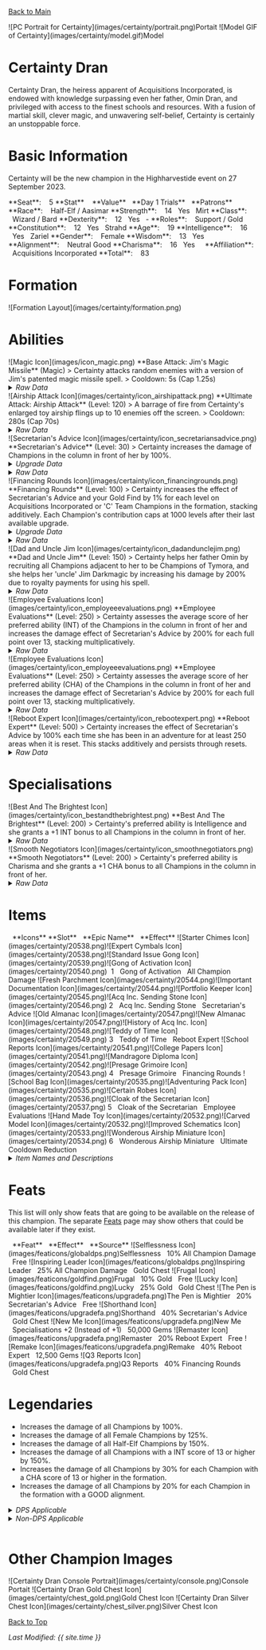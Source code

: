 [Back to Main](index.md)

<span class="championPortraitsRow">
    <span class="championPortraitsImage">
        ![PC Portrait for Certainty](images/certainty/portrait.png)Portait
    </span>
    <span class="championPortraitsImage">
        ![Model GIF of Certainty](images/certainty/model.gif)Model
    </span>
</span>

# Certainty Dran

Certainty Dran, the heiress apparent of Acquisitions Incorporated, is endowed with knowledge surpassing even her father, Omin Dran, and privileged with access to the finest schools and resources. With a fusion of martial skill, clever magic, and unwavering self-belief, Certainty is certainly an unstoppable force.

# Basic Information

Certainty will be the new champion in the Highharvestide event on 27 September 2023.

<span class="champStatsTableColumn">
    <span class="champStatsTableRow">
        <span class="champStatsTableInfoHeader">
            <span style="margin-right:4px;">**Seat**:</span>
        </span>
        <span class="champStatsTableInfo">
            <span style="margin-left:8px;">5</span>
        </span>
        <span class="champStatsTableStatHeader">
            <span style="margin-right:4px;">**Stat**</span>
        </span>
        <span class="champStatsTableStatsHeader">
            <span style="margin-left:8px;">**Value**</span>
        </span>
        <span class="champStatsTableTrialsHeader">
            <span style="margin-left:8px;">**Day 1 Trials**</span>
        </span>
        <span class="champStatsTablePatronsHeader">
            <span style="margin-left:8px;">**Patrons**</span>
        </span>
    </span>
    <span class="champStatsTableRow">
        <span class="champStatsTableInfoHeader">
            <span style="margin-right:4px;">**Race**:</span>
        </span>
        <span class="champStatsTableInfo">
            <span style="margin-left:8px;">Half-Elf / Aasimar</span>
        </span>
        <span class="champStatsTableStatHeader">
            <span style="margin-right:4px;">**Strength**:</span>
        </span>
        <span class="champStatsTableStats">
            <span style="margin-left:8px;">14</span>
        </span>
        <span class="champStatsTableTrials">
            <span style="margin-left:8px;">Yes</span>
        </span>
        <span class="champStatsTablePatrons">
            <span style="margin-left:8px;">Mirt</span>
        </span>
    </span>
    <span class="champStatsTableRow">
        <span class="champStatsTableInfoHeader">
            <span style="margin-right:4px;">**Class**:</span>
        </span>
        <span class="champStatsTableInfo">
            <span style="margin-left:8px;">Wizard / Bard</span>
        </span>
        <span class="champStatsTableStatHeader">
            <span style="margin-right:4px;">**Dexterity**:</span>
        </span>
        <span class="champStatsTableStats">
            <span style="margin-left:8px;">12</span>
        </span>
        <span class="champStatsTableTrials">
            <span style="margin-left:8px;">Yes</span>
        </span>
        <span class="champStatsTablePatrons">
            <span style="margin-left:8px;">-</span>
        </span>
    </span>
    <span class="champStatsTableRow">
        <span class="champStatsTableInfoHeader">
            <span style="margin-right:4px;">**Roles**:</span>
        </span>
        <span class="champStatsTableInfo">
            <span style="margin-left:8px;">Support / Gold</span>
        </span>
        <span class="champStatsTableStatHeader">
            <span style="margin-right:4px;">**Constitution**:</span>
        </span>
        <span class="champStatsTableStats">
            <span style="margin-left:8px;">12</span>
        </span>
        <span class="champStatsTableTrials">
            <span style="margin-left:8px;">Yes</span>
        </span>
        <span class="champStatsTablePatrons">
            <span style="margin-left:8px;">Strahd</span>
        </span>
    </span>
    <span class="champStatsTableRow">
        <span class="champStatsTableInfoHeader">
            <span style="margin-right:4px;">**Age**:</span>
        </span>
        <span class="champStatsTableInfo">
            <span style="margin-left:8px;">19</span>
        </span>
        <span class="champStatsTableStatHeader">
            <span style="margin-right:4px;">**Intelligence**:</span>
        </span>
        <span class="champStatsTableStats">
            <span style="margin-left:8px;">16</span>
        </span>
        <span class="champStatsTableTrials">
            <span style="margin-left:8px;">Yes</span>
        </span>
        <span class="champStatsTablePatrons">
            <span style="margin-left:8px;">Zariel</span>
        </span>
    </span>
    <span class="champStatsTableRow">
        <span class="champStatsTableInfoHeader">
            <span style="margin-right:4px;">**Gender**:</span>
        </span>
        <span class="champStatsTableInfo">
            <span style="margin-left:8px;">Female</span>
        </span>
        <span class="champStatsTableStatHeader">
            <span style="margin-right:4px;">**Wisdom**:</span>
        </span>
        <span class="champStatsTableStats">
            <span style="margin-left:8px;">13</span>
        </span>
        <span class="champStatsTableTrials">
            <span style="margin-left:8px;">Yes</span>
        </span>
        <span class="champStatsTablePatrons">
            <span style="margin-left:8px;">&nbsp;</span>
        </span>
    </span>
    <span class="champStatsTableRow">
        <span class="champStatsTableInfoHeader">
            <span style="margin-right:4px;">**Alignment**:</span>
        </span>
        <span class="champStatsTableInfo">
            <span style="margin-left:8px;">Neutral Good</span>
        </span>
        <span class="champStatsTableStatHeader">
            <span style="margin-right:4px;">**Charisma**:</span>
        </span>
        <span class="champStatsTableStats">
            <span style="margin-left:8px;">16</span>
        </span>
        <span class="champStatsTableTrials">
            <span style="margin-left:8px;">Yes</span>
        </span>
        <span class="champStatsTablePatrons">
            <span style="margin-left:8px;">&nbsp;</span>
        </span>
    </span>
    <span class="champStatsTableRow">
        <span class="champStatsTableInfoHeader">
            <span style="margin-right:4px;">**Affiliation**:</span>
        </span>
        <span class="champStatsTableInfo">
            <span style="margin-left:8px;">Acquisitions Incorporated</span>
        </span>
        <span class="champStatsTableStatHeader">
            <span style="margin-right:4px;">**Total**:</span>
        </span>
        <span class="champStatsTableStats">
            <span style="margin-left:8px;">83</span>
        </span>
        <span class="champStatsTableTrials">
            <span style="margin-left:8px;">&nbsp;</span>
        </span>
        <span class="champStatsTablePatrons">
            <span style="margin-left:8px;">&nbsp;</span>
        </span>
    </span>
</span>

# Formation

<span class="formationBorder">
    ![Formation Layout](images/certainty/formation.png)
</span>

# Abilities

<div markdown="1" class="abilityBorder"><div markdown="1" class="abilityBorderInner">
![Magic Icon](images/icon_magic.png) **Base Attack: Jim's Magic Missile** (Magic)
> Certainty attacks random enemies with a version of Jim's patented magic missile spell.  
> Cooldown: 5s (Cap 1.25s)
<details><summary><em>Raw Data</em></summary>
<p>
<pre>
{
    "description": "Certainty attacks random enemies with a version of Jim's patented magic missile spell.",
    "long_description": "",
    "damage_modifier": 1,
    "damage_types": ["magic"],
    "graphic_id": 0,
    "target": "random",
    "aoe_radius": 0,
    "tags": [
        "monster",
        "ranged"
    ],
    "num_targets": 2,
    "animations": [{
        "projectile_count": 2,
        "hit_sound": 133,
        "shoot_offset_y": -80,
        "shoot_offset_x": 50,
        "shoot_sound": 149,
        "projectile_delay_no_pause": 0.2,
        "type": "ranged_attack",
        "projectile": "magic_missile",
        "hold_shoot_frame": false,
        "shoot_frame": 3
    }],
    "name": "Jim's Magic Missile",
    "cooldown": 5,
    "id": 682
}
</pre>
</p>
</details>
</div></div>

<div markdown="1" class="abilityBorder"><div markdown="1" class="abilityBorderInner">
![Airship Attack Icon](images/certainty/icon_airshipattack.png) **Ultimate Attack: Airship Attack** (Level: 120)
> A barrage of fire from Certainty's enlarged toy airship flings up to 10 enemies off the screen.  
> Cooldown: 280s (Cap 70s)
<details><summary><em>Raw Data</em></summary>
<p>
<pre>
{
    "description": "A barrage of fire from Certainty's enlarged toy airship flings up to 10 enemies off the screen.",
    "long_description": "A barrage of fire from Certainty's enlarged toy airship flings up to 10 enemies off the screen.",
    "damage_modifier": 0.03,
    "damage_types": ["magic"],
    "graphic_id": 20577,
    "target": "all",
    "aoe_radius": 0,
    "tags": [
        "ranged",
        "ultimate"
    ],
    "num_targets": 0,
    "animations": [{
        "projectile_details": {
            "trail": {
                "scale_lerp": [
                    {
                        "x": 0.5,
                        "y": 0.5
                    },
                    {
                        "x": 0,
                        "y": 0
                    }
                ],
                "lifespan": 0.5,
                "initial_velocity": {
                    "x": 0,
                    "y": 0
                },
                "alpha_lerp": {
                    "0": 0,
                    "1": 0,
                    "0.1": 0.5
                },
                "particle_graphic_ids": [693],
                "spawn_rate": 150,
                "velocity_jitter": {
                    "x": 30,
                    "y": 30
                }
            },
            "projectile_graphic_id": 20530,
            "projectile_speed": 2000,
            "hash": "9ba15ca9aad1c276fcc13c07c5633f04"
        },
        "ultimate": "certainty",
        "type": "ultimate_attack"
    }],
    "name": "Airship Attack",
    "cooldown": 280,
    "id": 683
}
</pre>
</p>
</details>
</div></div>

<div markdown="1" class="abilityBorder"><div markdown="1" class="abilityBorderInner">
![Secretarian's Advice Icon](images/certainty/icon_secretariansadvice.png) **Secretarian's Advice** (Level: 30)
> Certainty increases the damage of Champions in the column in front of her by 100%.
<details><summary><em>Upgrade Data</em></summary>
<p>
<pre>
Upgrades:
       80: 100%
      170: 100%
      300: 100%
      470: 100%
      620: 100%
      770: 100%
      900: 100%
    1,030: 100%
    1,150: 100%
    1,280: 100%
    1,400: 100%
    1,530: 100%
    1,660: 100%
    1,800: 100%
    1,920: 100%
    2,050: 100%
    2,180: 100%
    2,300: 100%
    2,430: 100%

    Total Upgrade Bonus: 5.24e07%
</pre>
</p>
</details>
<details><summary><em>Raw Data</em></summary>
<p>
<pre>
{
    "static_dps_mult": null,
    "required_level": 30,
    "effect": "effect_def,1675",
    "tip_text": "Certainty increases the damage of Champions in the column in front of her.",
    "name": "Secretarian's Advice",
    "id": 12505,
    "hero_id": 138,
    "upgrade_type": "unlock_ability",
    "default_enabled": 1,
    "required_upgrade_id": 0
}
{
    "effect_keys": [{
        "off_when_benched": true,
        "effect_string": "hero_dps_multiplier_mult,100",
        "targets": ["next_col"]
    }],
    "requirements": "",
    "description": {"desc": "Certainty increases the damage of Champions in the column in front of her by $(amount)%."},
    "id": 1675,
    "flavour_text": "",
    "graphic_id": 20573,
    "properties": {
        "is_formation_ability": true,
        "owner_use_outgoing_description": true
    }
}
</pre>
</p>
</details>
</div></div>

<div markdown="1" class="abilityBorder"><div markdown="1" class="abilityBorderInner">
![Financing Rounds Icon](images/certainty/icon_financingrounds.png) **Financing Rounds** (Level: 100)
> Certainty increases the effect of Secretarian's Advice and your Gold Find by 1% for each level on Acquisitions Incorporated or 'C' Team Champions in the formation, stacking additively. Each Champion's contribution caps at 1000 levels after their last available upgrade.
<details><summary><em>Upgrade Data</em></summary>
<p>
<pre>
Upgrades:
    1,250: 100%
    2,490: 100%

    Total Upgrade Bonus: 300%
</pre>
</p>
</details>
<details><summary><em>Raw Data</em></summary>
<p>
<pre>
{
    "static_dps_mult": null,
    "required_level": 100,
    "effect": "effect_def,1677",
    "name": "Financing Rounds",
    "id": 12507,
    "hero_id": 138,
    "upgrade_type": "unlock_ability",
    "default_enabled": 1,
    "required_upgrade_id": 0
}
{
    "effect_keys": [
        {
            "max_levels_past_soft_cap": 1000,
            "amount_updated_listeners": [
                "hero_level_changed",
                "area_completed",
                "slot_changed"
            ],
            "stacks_multiply": false,
            "off_when_benched": true,
            "amount_func": "add",
            "stack_func": "per_hero_level_past_softcap",
            "per_hero_expr": "floor(max(has_tag_acqinc,has_tag_cteam)*min(hero_level,hero_softcap+max_levels_past_soft_cap))",
            "effect_string": "gold_multiplier_mult,1"
        },
        {
            "max_levels_past_soft_cap": 1000,
            "amount_updated_listeners": [
                "hero_level_changed",
                "area_completed",
                "slot_changed"
            ],
            "stacks_multiply": false,
            "off_when_benched": true,
            "show_bonus": true,
            "amount_func": "add",
            "stack_func": "per_hero_level_past_softcap",
            "per_hero_expr": "floor(max(has_tag_acqinc,has_tag_cteam)*min(hero_level,hero_softcap+max_levels_past_soft_cap))",
            "effect_string": "buff_upgrade,1,12505"
        }
    ],
    "requirements": "",
    "description": {"desc": "Certainty increases the effect of Secretarian's Advice and your Gold Find by $(not_buffed amount)% for each level on Acquisitions Incorporated or 'C' Team Champions in the formation, stacking additively. Each Champion's contribution caps at $(max_levels_past_soft_cap) levels after their last available upgrade."},
    "id": 1677,
    "flavour_text": "",
    "graphic_id": 20571,
    "properties": {
        "indexed_effect_properties": true,
        "is_formation_ability": true,
        "owner_use_outgoing_description": true,
        "per_effect_index_bonuses": false
    }
}
</pre>
</p>
</details>
</div></div>

<div markdown="1" class="abilityBorder"><div markdown="1" class="abilityBorderInner">
![Dad and Uncle Jim Icon](images/certainty/icon_dadandunclejim.png) **Dad and Uncle Jim** (Level: 150)
> Certainty helps her father Omin by recruiting all Champions adjacent to her to be Champions of Tymora, and she helps her 'uncle' Jim Darkmagic by increasing his damage by 200% due to royalty payments for using his spell.
<details><summary><em>Raw Data</em></summary>
<p>
<pre>
{
    "static_dps_mult": null,
    "required_level": 150,
    "effect": "effect_def,1678",
    "name": "Dad and Uncle Jim",
    "id": 12508,
    "hero_id": 138,
    "upgrade_type": "unlock_ability",
    "default_enabled": 1,
    "required_upgrade_id": 0
}
{
    "effect_keys": [
        {
            "amount_updated_listeners": [
                "slot_changed",
                "hero_level_changed"
            ],
            "off_when_benched": true,
            "add_targets": [{
                "use_source_as_base_slot": true,
                "type": "adj"
            }],
            "effect_string": "add_target_to_upgrade,,12299"
        },
        {
            "amount_updated_listeners": ["slot_changed"],
            "effect_string": "hero_dps_multiplier_mult,200",
            "targets": [{
                "hero_ids": [
                    48,
                    108
                ],
                "type": "heroes"
            }]
        }
    ],
    "requirements": "",
    "description": {"desc": "Certainty helps her father Omin by recruiting all Champions adjacent to her to be Champions of Tymora, and she helps her 'uncle' Jim Darkmagic by increasing his damage by $(amount___2)% due to royalty payments for using his spell."},
    "id": 1678,
    "flavour_text": "",
    "graphic_id": 20569,
    "properties": {
        "indexed_effect_properties": true,
        "is_formation_ability": true,
        "default_bonus_index": 0,
        "owner_use_outgoing_description": true,
        "per_effect_index_bonuses": true
    }
}
</pre>
</p>
</details>
</div></div>

<div markdown="1" class="abilityBorder"><div markdown="1" class="abilityBorderInner">
![Employee Evaluations Icon](images/certainty/icon_employeeevaluations.png) **Employee Evaluations** (Level: 250)
> Certainty assesses the average score of her preferred ability (INT) of the Champions in the column in front of her and increases the damage effect of Secretarian's Advice by 200% for each full point over 13, stacking multiplicatively.
<details><summary><em>Raw Data</em></summary>
<p>
<pre>
{
    "static_dps_mult": null,
    "required_level": 250,
    "effect": "effect_def,1679",
    "name": "Employee Evaluations",
    "id": 12509,
    "hero_id": 138,
    "upgrade_type": "unlock_ability",
    "default_enabled": 1,
    "required_upgrade_id": 12510
}
{
    "effect_keys": [{
        "amount_updated_listeners": [
            "slot_changed",
            "feat_changed"
        ],
        "stacks_multiply": true,
        "off_when_benched": true,
        "show_bonus": true,
        "per_hero_targets": ["next_col"],
        "amount_func": "mult",
        "stack_func": "per_hero_attribute",
        "min_stat_amount": 13,
        "per_hero_expr": "int",
        "effect_string": "buff_upgrade,200,12505",
        "post_process_expr": "max(0,input/max(1,num_targets)-min_stat_amount)"
    }],
    "requirements": "",
    "description": {"desc": "Certainty assesses the average score of her preferred ability (INT) of the Champions in the column in front of her and increases the damage effect of Secretarian's Advice by $(not_buffed amount)% for each full point over $(min_stat_amount), stacking multiplicatively."},
    "id": 1679,
    "flavour_text": "",
    "graphic_id": 20570,
    "properties": {
        "is_formation_ability": true,
        "owner_use_outgoing_description": true
    }
}
</pre>
</p>
</details>
</div></div>

<div markdown="1" class="abilityBorder"><div markdown="1" class="abilityBorderInner">
![Employee Evaluations Icon](images/certainty/icon_employeeevaluations.png) **Employee Evaluations** (Level: 250)
> Certainty assesses the average score of her preferred ability (CHA) of the Champions in the column in front of her and increases the damage effect of Secretarian's Advice by 200% for each full point over 13, stacking multiplicatively.
<details><summary><em>Raw Data</em></summary>
<p>
<pre>
{
    "static_dps_mult": null,
    "required_level": 250,
    "effect": "effect_def,1682",
    "name": "Employee Evaluations",
    "id": 12975,
    "hero_id": 138,
    "upgrade_type": "unlock_ability",
    "default_enabled": 1,
    "required_upgrade_id": 12511
}
{
    "effect_keys": [{
        "amount_updated_listeners": [
            "slot_changed",
            "feat_changed"
        ],
        "stacks_multiply": true,
        "off_when_benched": true,
        "show_bonus": true,
        "per_hero_targets": ["next_col"],
        "amount_func": "mult",
        "stack_func": "per_hero_attribute",
        "min_stat_amount": 13,
        "per_hero_expr": "cha",
        "effect_string": "buff_upgrade,200,12505",
        "post_process_expr": "max(0,input/max(1,num_targets)-min_stat_amount)"
    }],
    "requirements": "",
    "description": {"desc": "Certainty assesses the average score of her preferred ability (CHA) of the Champions in the column in front of her and increases the damage effect of Secretarian's Advice by $(not_buffed amount)% for each full point over $(min_stat_amount), stacking multiplicatively."},
    "id": 1682,
    "flavour_text": "",
    "graphic_id": 20570,
    "properties": {
        "is_formation_ability": true,
        "owner_use_outgoing_description": true
    }
}
</pre>
</p>
</details>
</div></div>

<div markdown="1" class="abilityBorder"><div markdown="1" class="abilityBorderInner">
![Reboot Expert Icon](images/certainty/icon_rebootexpert.png) **Reboot Expert** (Level: 500)
> Certainty increases the effect of Secretarian's Advice by 100% each time she has been in an adventure for at least 250 areas when it is reset. This stacks additively and persists through resets.
<details><summary><em>Raw Data</em></summary>
<p>
<pre>
{
    "static_dps_mult": null,
    "required_level": 500,
    "effect": "effect_def,1676",
    "tip_text": "Certainty increases her effectiveness as you thoroughly complete  adventures with her.",
    "name": "Reboot Expert",
    "id": 12506,
    "hero_id": 138,
    "upgrade_type": "unlock_ability",
    "default_enabled": 1,
    "required_upgrade_id": 0
}
{
    "effect_keys": [
        {
            "stack_title": "Reboot Stacks",
            "manual_stacking": true,
            "stacks_multiply": false,
            "show_bonus": true,
            "effect_string": "buff_upgrade,100,12505"
        },
        {
            "effect_string": "certainty_reboot_expert",
            "buff_index": 0,
            "num_areas": 250
        }
    ],
    "requirements": "",
    "description": {
        "pre": "Certainty increases the effect of Secretarian's Advice by $(amount)% each time she has been in an adventure for at least $(num_areas___2) areas when it is reset. This stacks additively and persists through resets.",
        "conditions": [{
            "condition": "not static_desc",
            "desc": "^^Current Adventure:$(certainty_reboot_desc)"
        }]
    },
    "id": 1676,
    "flavour_text": "",
    "graphic_id": 20572,
    "properties": {
        "indexed_effect_properties": true,
        "is_formation_ability": true,
        "default_bonus_index": 0,
        "owner_use_outgoing_description": true,
        "per_effect_index_bonuses": true
    }
}
</pre>
</p>
</details>
</div></div>

# Specialisations

<div markdown="1" class="abilityBorder"><div markdown="1" class="abilityBorderInner">
![Best And The Brightest Icon](images/certainty/icon_bestandthebrightest.png) **Best And The Brightest** (Level: 200)
> Certainty's preferred ability is Intelligence and she grants a +1 INT bonus to all Champions in the column in front of her.
<details><summary><em>Raw Data</em></summary>
<p>
<pre>
{
    "static_dps_mult": null,
    "specialization_name": "Best And The Brightest",
    "required_level": 200,
    "effect": "effect_def,1680",
    "name": "Best And The Brightest",
    "specialization_graphic_id": 20575,
    "id": 12510,
    "hero_id": 138,
    "upgrade_type": "unlock_ability",
    "default_enabled": 1,
    "required_upgrade_id": 0,
    "specialization_description": "Certainty increases the Intelligence of Champions in the column in front of her."
}
{
    "effect_keys": [{
        "amount_updated_listeners": [
            "slot_changed",
            "feat_changed"
        ],
        "effect_string": "increase_ability_score_not_always_on,int,1",
        "targets": ["next_col"]
    }],
    "requirements": "",
    "description": {"desc": "Certainty's preferred ability is Intelligence and she grants a +$(amount) INT bonus to all Champions in the column in front of her."},
    "id": 1680,
    "flavour_text": "",
    "graphic_id": 20842,
    "properties": {
        "is_formation_ability": true,
        "owner_use_outgoing_description": true,
        "type": "upgrade"
    }
}
</pre>
</p>
</details>
</div></div>

<div markdown="1" class="abilityBorder"><div markdown="1" class="abilityBorderInner">
![Smooth Negotiators Icon](images/certainty/icon_smoothnegotiators.png) **Smooth Negotiators** (Level: 200)
> Certainty's preferred ability is Charisma and she grants a +1 CHA bonus to all Champions in the column in front of her.
<details><summary><em>Raw Data</em></summary>
<p>
<pre>
{
    "static_dps_mult": null,
    "specialization_name": "Smooth Negotiators",
    "required_level": 200,
    "effect": "effect_def,1681",
    "name": "Smooth Negotiators",
    "specialization_graphic_id": 20576,
    "id": 12511,
    "hero_id": 138,
    "upgrade_type": "unlock_ability",
    "default_enabled": 1,
    "required_upgrade_id": 0,
    "specialization_description": "Certainty increases the Charisma of Champions in the column in front of her."
}
{
    "effect_keys": [{
        "amount_updated_listeners": [
            "slot_changed",
            "feat_changed"
        ],
        "effect_string": "increase_ability_score_not_always_on,cha,1",
        "targets": ["next_col"]
    }],
    "requirements": "",
    "description": {"desc": "Certainty's preferred ability is Charisma and she grants a +$(amount) CHA bonus to all Champions in the column in front of her."},
    "id": 1681,
    "flavour_text": "",
    "graphic_id": 20843,
    "properties": {
        "is_formation_ability": true,
        "owner_use_outgoing_description": true,
        "type": "upgrade"
    }
}
</pre>
</p>
</details>
</div></div>

# Items

<span class="itemTableColumn">
    <span class="itemTableRowHeader">
        <span class="itemTableIcon" style="align-items:center;">
            <span style="margin-left:8px;">**Icons**</span>
        </span>
        <span class="itemTableSlot">
            <span>**Slot**</span>
        </span>
        <span class="itemTableName">
            <span style="margin-left: 8px;">**Epic Name**</span>
        </span>
        <span class="itemTableEffect">
            <span style="margin-left: 8px;">**Effect**</span>
        </span>
    </span>
    <span class="itemTableRow">
        <span class="itemTableIcon" style="align-items:center;">
            <span class="itemTableIcon1">![Starter Chimes Icon](images/certainty/20538.png)</span><span class="itemTableIcon2">![Expert Cymbals Icon](images/certainty/20538.png)</span><span class="itemTableIcon3">![Standard Issue Gong Icon](images/certainty/20539.png)</span><span class="itemTableIcon4">![Gong of Activation Icon](images/certainty/20540.png)</span><span class="itemTableGE">&nbsp;</span>
        </span>
        <span class="itemTableSlot">
            <span>1</span>
        </span>
        <span class="itemTableName">
            <span style="margin-left: 8px;">Gong of Activation</span>
        </span>
        <span class="itemTableEffect">
            <span style="margin-left: 8px;">All Champion Damage</span>
        </span>
    </span>
    <span class="itemTableRow">
        <span class="itemTableIcon" style="align-items:center;">
            <span class="itemTableIcon1">![Fresh Parchment Icon](images/certainty/20544.png)</span><span class="itemTableIcon2">![Important Documentation Icon](images/certainty/20544.png)</span><span class="itemTableIcon3">![Portfolio Keeper Icon](images/certainty/20545.png)</span><span class="itemTableIcon4">![Acq Inc. Sending Stone Icon](images/certainty/20546.png)</span>
        </span>
        <span class="itemTableSlot">
            <span>2</span>
        </span>
        <span class="itemTableName">
            <span style="margin-left: 8px;">Acq Inc. Sending Stone</span>
        </span>
        <span class="itemTableEffect">
            <span style="margin-left: 8px;">Secretarian's Advice</span>
        </span>
    </span>
    <span class="itemTableRow">
        <span class="itemTableIcon" style="align-items:center;">
            <span class="itemTableIcon1">![Old Almanac Icon](images/certainty/20547.png)</span><span class="itemTableIcon2">![New Almanac Icon](images/certainty/20547.png)</span><span class="itemTableIcon3">![History of Acq Inc. Icon](images/certainty/20548.png)</span><span class="itemTableIcon4">![Teddy of Time Icon](images/certainty/20549.png)</span>
        </span>
        <span class="itemTableSlot">
            <span>3</span>
        </span>
        <span class="itemTableName">
            <span style="margin-left: 8px;">Teddy of Time</span>
        </span>
        <span class="itemTableEffect">
            <span style="margin-left: 8px;">Reboot Expert</span>
        </span>
    </span>
    <span class="itemTableRow">
        <span class="itemTableIcon" style="align-items:center;">
            <span class="itemTableIcon1">![School Reports Icon](images/certainty/20541.png)</span><span class="itemTableIcon2">![College Papers Icon](images/certainty/20541.png)</span><span class="itemTableIcon3">![Mandragore Diploma Icon](images/certainty/20542.png)</span><span class="itemTableIcon4">![Presage Grimoire Icon](images/certainty/20543.png)</span>
        </span>
        <span class="itemTableSlot">
            <span>4</span>
        </span>
        <span class="itemTableName">
            <span style="margin-left: 8px;">Presage Grimoire</span>
        </span>
        <span class="itemTableEffect">
            <span style="margin-left: 8px;">Financing Rounds</span>
        </span>
    </span>
    <span class="itemTableRow">
        <span class="itemTableIcon" style="align-items:center;">
            <span class="itemTableIcon1">![School Bag Icon](images/certainty/20535.png)</span><span class="itemTableIcon2">![Adventuring Pack Icon](images/certainty/20535.png)</span><span class="itemTableIcon3">![Certain Robes Icon](images/certainty/20536.png)</span><span class="itemTableIcon4">![Cloak of the Secretarian Icon](images/certainty/20537.png)</span>
        </span>
        <span class="itemTableSlot">
            <span>5</span>
        </span>
        <span class="itemTableName">
            <span style="margin-left: 8px;">Cloak of the Secretarian</span>
        </span>
        <span class="itemTableEffect">
            <span style="margin-left: 8px;">Employee Evaluations</span>
        </span>
    </span>
    <span class="itemTableRow">
        <span class="itemTableIcon" style="align-items:center;">
            <span class="itemTableIcon1">![Hand Made Toy Icon](images/certainty/20532.png)</span><span class="itemTableIcon2">![Carved Model Icon](images/certainty/20532.png)</span><span class="itemTableIcon3">![Improved Schematics Icon](images/certainty/20533.png)</span><span class="itemTableIcon4">![Wonderous Airship Miniature Icon](images/certainty/20534.png)</span>
        </span>
        <span class="itemTableSlot">
            <span>6</span>
        </span>
        <span class="itemTableName">
            <span style="margin-left: 8px;">Wonderous Airship Miniature</span>
        </span>
        <span class="itemTableEffect">
            <span style="margin-left: 8px;">Ultimate Cooldown Reduction</span>
        </span>
    </span>
</span>

<details><summary><em>Item Names and Descriptions</em></summary>
<p>
<pre>
Slot 1:
             Starter Chimes: A gift from Dad. He said I should play these while Uncle Jim is
                             reading.
             Expert Cymbals: They said these didn't fit in the school marching band, but I did
                             it anyway.
        Standard Issue Gong: What do you mean a gong isn't a real instrument?! Are you looking
                             for a fight?!
         Gong of Activation: This was lying around headquarters. Dad said something about an
                             acid pit?

Slot 2:
            Fresh Parchment: If you don't get how exciting fresh parchment is -- we can be
                             friends.
    Important Documentation: These papers just hold the fate of the company in them, no big
                             deal.
           Portfolio Keeper: I wanted something more colorful, but Uncle K'thriss wanted it
                             spooky.
     Acq Inc. Sending Stone: Every Acq Inc. member has one of these. The important ones anyway.

Slot 3:
                Old Almanac: Found this in my room when I was a kid. No idea where it came
                             from.
                New Almanac: OH! So I -- OKAY, now I get what's going on. Hang on, be right
                             back.
        History of Acq Inc.: This book writes itself. I wonder what happens when it runs out of
                             pages.
              Teddy of Time: A strange, bald man gave me this in the Feywild. Is that weird?

Slot 4:
             School Reports: Oh, these are just some college papers I aced when I was eight.
             College Papers: I told my professors I deserved an A++, but they said 'that isn't
                             real.'
         Mandragore Diploma: Did you know diplomas could be magic items?
           Presage Grimoire: It's not that the contents are a secret, you just can't read it.

Slot 5:
                 School Bag: Dad thought it was adorable that, as a kid, I put the AI on this
                             all by myself.
           Adventuring Pack: I made this look so cool they turned it into actual merch.
              Certain Robes: This is called 'style.' Look it up.
   Cloak of the Secretarian: Oh, this old thing?

Slot 6:
              Hand Made Toy: I never found out who made this. But I loved it when I was a kid.
               Carved Model: I made this one on my own when I lost my childhood one. Just to
                             show I could.
        Improved Schematics: I've got some BIG plans. For a thing.
Wonderous Airship Miniature: Had to call in a lot of favors for this, but now I have an
                             emergency airship!
</pre>
</p>
</details>

# Feats

This list will only show feats that are going to be available on the release of this champion. The separate [Feats](feats.md) page may show others that could be available later if they exist.

<span class="featTableColumn">
    <span class="featTableRowHeader">
        <span class="featTableIcon1">
            <span style="margin-left:8px;">**Feat**</span>
        </span>
        <span class="featTableEffect">
            <span style="margin-left: 8px;">**Effect**</span>
        </span>
        <span class="featTableSource">
            <span style="margin-left: 8px;">**Source**</span>
        </span>
    </span>
    <span class="featTableRow">
        <span class="featTableIcon2">
            ![Selflessness Icon](images/featicons/globaldps.png)Selflessness
        </span>
        <span class="featTableEffect">
            <span style="margin-left: 8px;">10% All Champion Damage</span>
        </span>
        <span class="featTableSource">
            <span style="margin-left: 8px;">Free</span>
        </span>
    </span>
    <span class="featTableRow">
        <span class="featTableIcon3">
            ![Inspiring Leader Icon](images/featicons/globaldps.png)Inspiring Leader
        </span>
        <span class="featTableEffect">
            <span style="margin-left: 8px;">25% All Champion Damage</span>
        </span>
        <span class="featTableSource">
            <span style="margin-left: 8px;">Gold Chest</span>
        </span>
    </span>
    <span class="featTableRow">
        <span class="featTableIcon2">
            ![Frugal Icon](images/featicons/goldfind.png)Frugal
        </span>
        <span class="featTableEffect">
            <span style="margin-left: 8px;">10% Gold</span>
        </span>
        <span class="featTableSource">
            <span style="margin-left: 8px;">Free</span>
        </span>
    </span>
    <span class="featTableRow">
        <span class="featTableIcon3">
            ![Lucky Icon](images/featicons/goldfind.png)Lucky
        </span>
        <span class="featTableEffect">
            <span style="margin-left: 8px;">25% Gold</span>
        </span>
        <span class="featTableSource">
            <span style="margin-left: 8px;">Gold Chest</span>
        </span>
    </span>
    <span class="featTableRow">
        <span class="featTableIcon2">
            ![The Pen is Mightier Icon](images/featicons/upgradefa.png)The Pen is Mightier
        </span>
        <span class="featTableEffect">
            <span style="margin-left: 8px;">20% Secretarian's Advice</span>
        </span>
        <span class="featTableSource">
            <span style="margin-left: 8px;">Free</span>
        </span>
    </span>
    <span class="featTableRow">
        <span class="featTableIcon3">
            ![Shorthand Icon](images/featicons/upgradefa.png)Shorthand
        </span>
        <span class="featTableEffect">
            <span style="margin-left: 8px;">40% Secretarian's Advice</span>
        </span>
        <span class="featTableSource">
            <span style="margin-left: 8px;">Gold Chest</span>
        </span>
    </span>
    <span class="featTableRow">
        <span class="featTableIcon4">
            ![New Me Icon](images/featicons/upgradefa.png)New Me
        </span>
        <span class="featTableEffect">
            <span style="margin-left: 8px;">Specialisations +2 (Instead of +1)</span>
        </span>
        <span class="featTableSource">
            <span style="margin-left: 8px;">50,000 Gems</span>
        </span>
    </span>
    <span class="featTableRow">
        <span class="featTableIcon2">
            ![Remaster Icon](images/featicons/upgradefa.png)Remaster
        </span>
        <span class="featTableEffect">
            <span style="margin-left: 8px;">20% Reboot Expert</span>
        </span>
        <span class="featTableSource">
            <span style="margin-left: 8px;">Free</span>
        </span>
    </span>
    <span class="featTableRow">
        <span class="featTableIcon3">
            ![Remake Icon](images/featicons/upgradefa.png)Remake
        </span>
        <span class="featTableEffect">
            <span style="margin-left: 8px;">40% Reboot Expert</span>
        </span>
        <span class="featTableSource">
            <span style="margin-left: 8px;">12,500 Gems</span>
        </span>
    </span>
    <span class="featTableRow">
        <span class="featTableIcon3">
            ![Q3 Reports Icon](images/featicons/upgradefa.png)Q3 Reports
        </span>
        <span class="featTableEffect">
            <span style="margin-left: 8px;">40% Financing Rounds</span>
        </span>
        <span class="featTableSource">
            <span style="margin-left: 8px;">Gold Chest</span>
        </span>
    </span>
</span>

# Legendaries

* Increases the damage of all Champions by 100%.
* Increases the damage of all Female Champions by 125%.
* Increases the damage of all Half-Elf Champions by 150%.
* Increases the damage of all Champions with a INT score of 13 or higher by 150%.
* Increases the damage of all Champions by 30% for each Champion with a CHA score of 13 or higher in the formation.
* Increases the damage of all Champions by 20% for each Champion in the formation with a GOOD alignment.

<details><summary><em>DPS Applicable</em></summary>
<p>
<pre>
     Arkhan: 3 / 6
    Artemis: 4 / 6
    Asharra: 5 / 6
      Azaka: 4 / 6
     Binwin: 3 / 6
   Birdsong: 5 / 6
Black Viper: 4 / 6
 Catti-brie: 5 / 6
     D'hani: 4 / 6
     Delina: 5 / 6
     Drizzt: 3 / 6
    Farideh: 5 / 6
        Fen: 5 / 6
      Grimm: 3 / 6
     Gromma: 4 / 6
       Ishi: 4 / 6
    Jaheira: 5 / 6
    Jamilah: 4 / 6
   Jarlaxle: 4 / 6
        Jim: 4 / 6
       Kent: 4 / 6
      Krond: 4 / 6
       Krux: 3 / 6
    Lae'zel: 4 / 6
     Lucius: 3 / 6
      Makos: 4 / 6
      Minsc: 3 / 6
      NERDS: 3 / 6
     Nahara: 4 / 6
      Nixie: 4 / 6
      Nrakk: 3 / 6
     Orisha: 5 / 6
      Rosie: 4 / 6
      Strix: 5 / 6
    Torogar: 3 / 6
     Warden: 3 / 6
    Warduke: 3 / 6
     Yorven: 3 / 6
      Zorbu: 3 / 6
</pre>
</p>
</details>
<details><summary><em>Non-DPS Applicable</em></summary>
<p>
<pre>
          Aila: 4 / 6
       Alyndra: 5 / 6
       Antrius: 3 / 6
      Astarion: 4 / 6
         Avren: 5 / 6
          BBEG: 4 / 6
       Baeloth: 4 / 6
      Barrowin: 4 / 6
        Beadle: 4 / 6
       Blooshi: 5 / 6
          Brig: 3 / 6
       Bruenor: 3 / 6
       Celeste: 4 / 6
     Certainty: 6 / 6
       Corazón: 4 / 6
        Deekin: 3 / 6
       Desmond: 3 / 6
           Dob: 4 / 6
        Donaar: 3 / 6
    Dragonbait: 4 / 6
Dungeon Master: 4 / 6
        Egbert: 3 / 6
      Ellywick: 5 / 6
        Evelyn: 4 / 6
     Ezmerelda: 5 / 6
        Freely: 3 / 6
       Gazrick: 4 / 6
       Havilar: 4 / 6
      Hew Maan: 4 / 6
         Hitch: 4 / 6
         Imoen: 5 / 6
      K'thriss: 4 / 6
         Korth: 3 / 6
         Krull: 3 / 6
        Krydle: 5 / 6
       Lazaapz: 5 / 6
         Mehen: 4 / 6
          Melf: 4 / 6
      Merilwen: 5 / 6
         Miria: 5 / 6
        Môrgæn: 5 / 6
        Nayeli: 4 / 6
         Nerys: 4 / 6
        Nordom: 4 / 6
          Nova: 5 / 6
          Omin: 4 / 6
        Orkira: 4 / 6
       Paultin: 4 / 6
      Penelope: 4 / 6
         Regis: 4 / 6
          Reya: 5 / 6
          Rust: 3 / 6
        Selise: 5 / 6
        Sentry: 4 / 6
     Sgt. Knox: 3 / 6
         Shaka: 4 / 6
       Shandie: 5 / 6
      Sisaspia: 5 / 6
        Solaak: 4 / 6
         Spurt: 3 / 6
         Stoki: 5 / 6
   Strongheart: 3 / 6
         Talin: 4 / 6
       Tatyana: 4 / 6
        Turiel: 4 / 6
         Tyril: 4 / 6
       Ulkoria: 5 / 6
         Uriah: 3 / 6
            Vi: 5 / 6
      Vin Ursa: 5 / 6
        Virgil: 4 / 6
       Vlahnya: 5 / 6
      Voronika: 4 / 6
        Walnut: 4 / 6
        Widdle: 5 / 6
       Wulfgar: 3 / 6
      Xerophon: 3 / 6
</pre>
</p>
</details>
<br />

# Other Champion Images

<span class="championImagesColumn">
    <span class="championImagesRow">
        <span class="championImagesPortrait">
            ![Certainty Dran Console Portrait](images/certainty/console.png)Console Portait
        </span>
    </span>
    <span class="championImagesRow">
        <span class="championImagesChests">
            ![Certainty Dran Gold Chest Icon](images/certainty/chest_gold.png)Gold Chest Icon
        </span>
        <span class="championImagesChests">
            ![Certainty Dran Silver Chest Icon](images/certainty/chest_silver.png)Silver Chest Icon
        </span>
    </span>
</span>

[Back to Top](#top)

*Last Modified: {{ site.time }}*